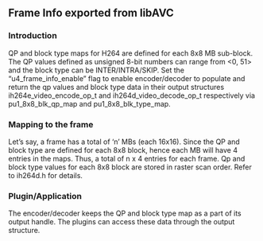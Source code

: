 ## Frame Info exported from libAVC

### Introduction
QP and block type maps for H264 are defined for each 8x8 MB sub-block.
The QP values defined as unsigned 8-bit numbers can range from <0, 51> and the block type can
be INTER/INTRA/SKIP. Set the “u4_frame_info_enable” flag to enable encoder/decoder to populate
and return the qp values and block type data in their output structures ih264e_video_encode_op_t
and ih264d_video_decode_op_t respectively via pu1_8x8_blk_qp_map and pu1_8x8_blk_type_map.

### Mapping to the frame
Let’s say, a frame has a total of ‘n’ MBs (each 16x16). Since the QP and block type are defined
for each 8x8 block, hence each MB will have 4 entries in the maps. Thus, a total of n x 4 entries
for each frame. Qp and block type values for each 8x8 block are stored in raster scan order. Refer
to ih264d.h for details.

### Plugin/Application
The encoder/decoder keeps the QP and block type map as a part of its output handle. The plugins can
access these data through the output structure.
